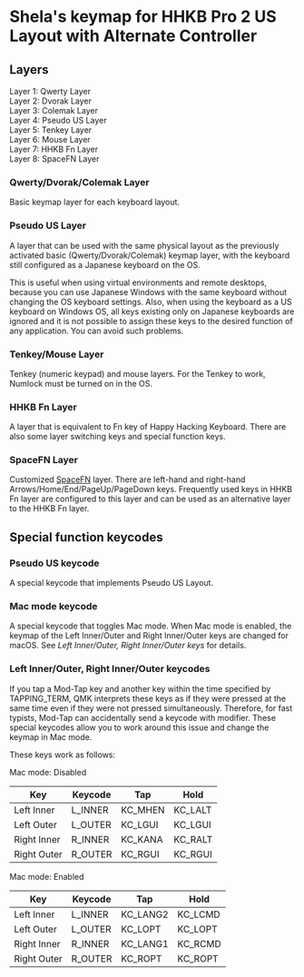 # Shela's keymap for HHKB Pro 2 US Layout with Alternate Controller

## Layers

Layer 1: Qwerty Layer  
Layer 2: Dvorak Layer  
Layer 3: Colemak Layer  
Layer 4: Pseudo US Layer  
Layer 5: Tenkey Layer  
Layer 6: Mouse Layer  
Layer 7: HHKB Fn Layer  
Layer 8: SpaceFN Layer  

### Qwerty/Dvorak/Colemak Layer

Basic keymap layer for each keyboard layout.

### Pseudo US Layer

A layer that can be used with the same physical layout as the previously activated basic (Qwerty/Dvorak/Colemak) keymap layer, with the keyboard still configured as a Japanese keyboard on the OS.

This is useful when using virtual environments and remote desktops, because you can use Japanese Windows with the same keyboard without changing the OS keyboard settings. Also, when using the keyboard as a US keyboard on Windows OS, all keys existing only on Japanese keyboards are ignored and it is not possible to assign these keys to the desired function of any application. You can avoid such problems.

### Tenkey/Mouse Layer

Tenkey (numeric keypad) and mouse layers. For the Tenkey to work, Numlock must be turned on in the OS.

### HHKB Fn Layer

A layer that is equivalent to Fn key of Happy Hacking Keyboard. There are also some layer switching keys and special function keys.

### SpaceFN Layer

Customized [SpaceFN](https://geekhack.org/index.php?topic=51069.0) layer. There are left-hand and right-hand Arrows/Home/End/PageUp/PageDown keys. Frequently used keys in HHKB Fn layer are configured to this layer and can be used as an alternative layer to the HHKB Fn layer.

## Special function keycodes

### Pseudo US keycode

A special keycode that implements Pseudo US Layout.

### Mac mode keycode

A special keycode that toggles Mac mode. When Mac mode is enabled, the keymap of the Left Inner/Outer and Right Inner/Outer keys are changed for macOS. See _Left Inner/Outer, Right Inner/Outer keys_ for details.

### Left Inner/Outer, Right Inner/Outer keycodes

If you tap a Mod-Tap key and another key within the time specified by TAPPING_TERM, QMK interprets these keys as if they were pressed at the same time even if they were not pressed simultaneously. Therefore, for fast typists, Mod-Tap can accidentally send a keycode with modifier. These special keycodes allow you to work around this issue and change the keymap in Mac mode.

These keys work as follows:

Mac mode: Disabled

| Key         | Keycode | Tap     | Hold    |
| ----------- | ------- | ------- | ------- |
| Left Inner  | L_INNER | KC_MHEN | KC_LALT |
| Left Outer  | L_OUTER | KC_LGUI | KC_LGUI |
| Right Inner | R_INNER | KC_KANA | KC_RALT |
| Right Outer | R_OUTER | KC_RGUI | KC_RGUI |

Mac mode: Enabled

| Key         | Keycode | Tap      | Hold    |
| ----------- | ------- | -------- | ------- |
| Left Inner  | L_INNER | KC_LANG2 | KC_LCMD |
| Left Outer  | L_OUTER | KC_LOPT  | KC_LOPT |
| Right Inner | R_INNER | KC_LANG1 | KC_RCMD |
| Right Outer | R_OUTER | KC_ROPT  | KC_ROPT |
